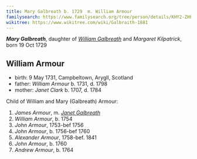 ```yaml
---
title: Mary Galbreath b. 1729  m. William Armour
familysearch: https://www.familysearch.org/tree/person/details/KHY2-ZHF
wikitree: https://www.wikitree.com/wiki/Galbraith-1881
---
```

***Mary Galbreath***, daughter of  [*William Galbreath*](galbreath-william-1701.md) and *Margaret Kilpatrick*, born 19 Oct 1729


## William Armour

- birth: 9 May 1731, Campbeltown, Arygll, Scotland
- father: *William Armour* b. 1731, d. 1798
- mother: *Janet Clark* b. 1707, d. 1784

Child of William and Mary (Galbreath) Armour:

1. *James Armour*, m. *[Janet Galbreath](galbreath-janet-1752.md)*
2. *William Armour*, b. 1754
3. *John Armour*, 1753-bef 1756
4. *John Armour*, b. 1756-bef 1760
5. *Alexander Armour*, 1758-bef. 1841
6. *John Armour*, b. 1760
7. *Andrew Armour*, b. 1764
